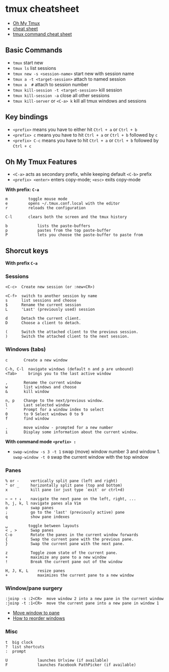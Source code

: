 # tmux cheatsheet

- [Oh My Tmux](https://github.com/gpakosz/.tmux)
- [cheat sheet](https://gist.github.com/henrik/1967800)
- [tmux command cheat sheet](https://gist.github.com/leoluyi/484f70a9f46040355452e9c40f9109b4)

## Basic Commands

- `tmux` start new
- `tmux ls` list sessions
- `tmux new -s <session-name>` start new with session name
- `tmux a -t <target-session>` attach to named session
- `tmux a  #` attach to session number
- `tmux kill-session -t <target-session>` kill session
- `tmux kill-session -a` close all other sessions
- `tmux kill-server` or `<C-a> k` kill all tmux windows and sessions

## Key bindings

- `<prefix>` means you have to either hit `Ctrl + a` or `Ctrl + b`
- `<prefix> c` means you have to hit `Ctrl + a` or `Ctrl + b` followed by `c`
- `<prefix> C-c` means you have to hit `Ctrl + a` or `Ctrl + b` followed by `Ctrl + c`

## Oh My Tmux Features

- `<C-a>` acts as secondary prefix, while keeping default `<C-b>` prefix
- `<prefix> <enter>` enters copy-mode; `<esc>` exits copy-mode

**With prefix: `C-a`**

```
m         toggle mouse mode
e         opens ~/.tmux.conf.local with the editor
r         reloads the configuration

C-l       clears both the screen and the tmux history

b             lists the paste-buffers
p             pastes from the top paste-buffer
P             lets you choose the paste-buffer to paste from
```

## Shorcut keys

**With prefix `C-a`**

### Sessions

```
<C-c>  Create new session (or :new<CR>)

<C-f>  switch to another session by name
s      list sessions and choose
$      Rename the current session 
L      'Last' (previously used) session

d      Detach the current client.
D      Choose a client to detach.

(      Switch the attached client to the previous session.
)      Switch the attached client to the next session.
```

### Windows (tabs)

```
c       Create a new window

C-h, C-l  navigate windows (default n and p are unbound)
<Tab>     brings you to the last active window

,       Rename the current window
w       list windows and choose
&       kill window

n, p    Change to the next/previous window.
l       Last selected window
'       Prompt for a window index to select
0       to 9 Select windows 0 to 9
f       find window

.       move window - prompted for a new number
i       Display some information about the current window.
```

**With command mode `<prefix> :`**

- `swap-window -s 3 -t 1` swap (move) window number 3 and window 1. `swap-window -t 0` swap the current window with the top window

### Panes

```
% or -     vertically split pane (left and right)
" or _     horizontally split pane (top and bottom)
x          kill pane (or just type `exit` or ctrl+d)

← → ↑ ↓    navigate the next pane on the left, right, ...
h, j, k, l navigate panes ala Vim
o          swap panes
;          go to the 'last' (previously active) pane
q          show pane indexes

⍽         toggle between layouts
< , >      Swap panes
C-o        Rotate the panes in the current window forwards
{          Swap the current pane with the previous pane.
}          Swap the current pane with the next pane.

z          Toggle zoom state of the current pane.
+          maximize any pane to a new window
!          Break the current pane out of the window

H, J, K, L    resize panes
+             maximizes the current pane to a new window
```


### Window/pane surgery

```
:joinp -s :2<CR>  move window 2 into a new pane in the current window
:joinp -t :1<CR>  move the current pane into a new pane in window 1
```

* [Move window to pane](http://unix.stackexchange.com/questions/14300/tmux-move-window-to-pane)
* [How to reorder windows](http://superuser.com/questions/343572/tmux-how-do-i-reorder-my-windows)

### Misc

```
t  big clock
?  list shortcuts
:  prompt

U             launches Urlview (if available)
F             launches Facebook PathPicker (if available)
```
